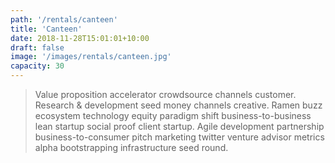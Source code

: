 ```yaml
---
path: '/rentals/canteen'
title: 'Canteen'
date: 2018-11-28T15:01:01+10:00
draft: false
image: '/images/rentals/canteen.jpg'
capacity: 30
---
```


> Value proposition accelerator crowdsource channels customer. Research & development seed money channels creative. Ramen buzz ecosystem technology equity paradigm shift business-to-business lean startup social proof client startup. Agile development partnership business-to-consumer pitch marketing twitter venture advisor metrics alpha bootstrapping infrastructure seed round.
